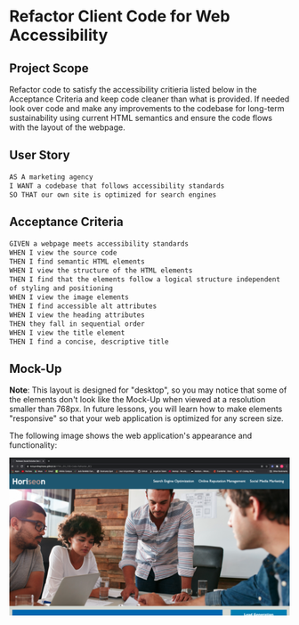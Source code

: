 # Refactor Client Code for Web Accessibility

## Project Scope

Refactor code to satisfy the accessibility critieria listed below in the Acceptance Criteria and keep code cleaner than what is provided. If needed look over code and make any improvements to the codebase for long-term sustainability using current HTML semantics and ensure the code flows with the layout of the webpage. 

## User Story

```
AS A marketing agency
I WANT a codebase that follows accessibility standards
SO THAT our own site is optimized for search engines
```

## Acceptance Criteria

```
GIVEN a webpage meets accessibility standards
WHEN I view the source code
THEN I find semantic HTML elements
WHEN I view the structure of the HTML elements
THEN I find that the elements follow a logical structure independent of styling and positioning
WHEN I view the image elements
THEN I find accessible alt attributes
WHEN I view the heading attributes
THEN they fall in sequential order
WHEN I view the title element
THEN I find a concise, descriptive title
```

## Mock-Up

**Note**: This layout is designed for "desktop", so you may notice that some of the elements don't look like the Mock-Up when viewed at a resolution smaller than 768px. In future lessons, you will learn how to make elements "responsive" so that your web application is optimized for any screen size.

The following image shows the web application's appearance and functionality:

![Screenshot](https://github.com/rickyonthephone/HTML_Git_CSS-Code-Refractor_RC/blob/master/assets/images/Horiseon_Screen_%20Shot.png)


